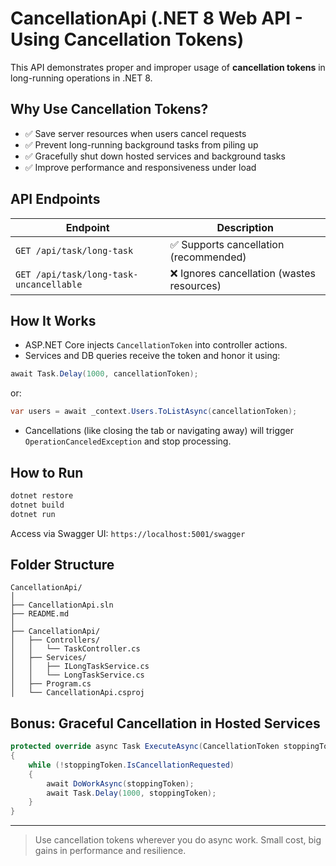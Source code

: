 # CancellationApi (.NET 8 Web API - Using Cancellation Tokens)

This API demonstrates proper and improper usage of **cancellation tokens** in long-running operations in .NET 8.

## Why Use Cancellation Tokens?

- ✅ Save server resources when users cancel requests
- ✅ Prevent long-running background tasks from piling up
- ✅ Gracefully shut down hosted services and background tasks
- ✅ Improve performance and responsiveness under load

## API Endpoints

| Endpoint                                 | Description                                 |
|------------------------------------------|---------------------------------------------|
| `GET /api/task/long-task`                | ✅ Supports cancellation (recommended)      |
| `GET /api/task/long-task-uncancellable`  | ❌ Ignores cancellation (wastes resources)  |

## How It Works

- ASP.NET Core injects `CancellationToken` into controller actions.
- Services and DB queries receive the token and honor it using:

```csharp
await Task.Delay(1000, cancellationToken);
```

or:

```csharp
var users = await _context.Users.ToListAsync(cancellationToken);
```

- Cancellations (like closing the tab or navigating away) will trigger `OperationCanceledException` and stop processing.

## How to Run

```bash
dotnet restore
dotnet build
dotnet run
```

Access via Swagger UI:
`https://localhost:5001/swagger`

## Folder Structure

```plaintext
CancellationApi/
│
├── CancellationApi.sln
├── README.md
│
├── CancellationApi/
│   ├── Controllers/
│   │   └── TaskController.cs
│   ├── Services/
│   │   ├── ILongTaskService.cs
│   │   └── LongTaskService.cs
│   ├── Program.cs
│   └── CancellationApi.csproj
```

## Bonus: Graceful Cancellation in Hosted Services

```csharp
protected override async Task ExecuteAsync(CancellationToken stoppingToken)
{
    while (!stoppingToken.IsCancellationRequested)
    {
        await DoWorkAsync(stoppingToken);
        await Task.Delay(1000, stoppingToken);
    }
}
```

---

> Use cancellation tokens wherever you do async work. Small cost, big gains in performance and resilience.
